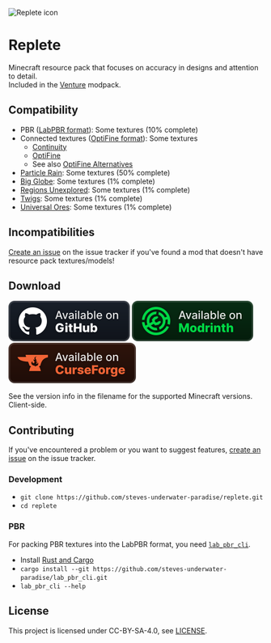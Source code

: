 ![Replete icon](docs/assets/icon/icon_128x128.png)

# Replete

Minecraft resource pack that focuses on accuracy in designs and attention to detail.  
Included in the [Venture](https://github.com/steves-underwater-paradise/venture) modpack.

## Compatibility

- PBR ([LabPBR format](https://shaderlabs.org/wiki/LabPBR_Material_Standard)): Some textures (10% complete)
- Connected textures ([OptiFine format](https://optifine.readthedocs.io/ctm.html)): Some textures
  - [Continuity](https://modrinth.com/mod/continuity)
  - [OptiFine](https://optifine.net)
  - See also [OptiFine Alternatives](https://optifine.alternatives.lambdaurora.dev)
- [Particle Rain](https://modrinth.com/mod/particle-rain): Some textures (50% complete)
- [Big Globe](https://modrinth.com/mod/big-globe): Some textures (1% complete)
- [Regions Unexplored](https://modrinth.com/mod/regions-unexplored): Some textures (1% complete)
- [Twigs](https://modrinth.com/mod/twigs): Some textures (1% complete)
- [Universal Ores](https://modrinth.com/mod/universal_ores): Some textures (1% complete)

## Incompatibilities

[Create an issue](https://github.com/steves-underwater-paradise/replete/issues/new) on the issue tracker if you've found a mod that doesn't have resource pack textures/models!

## Download

[![GitHub](https://github.com/intergrav/devins-badges/raw/2dc967fc44dc73850eee42c133a55c8ffc5e30cb/assets/cozy/available/github_vector.svg)](https://github.com/steves-underwater-paradise/replete)
[![Modrinth](https://github.com/intergrav/devins-badges/raw/2dc967fc44dc73850eee42c133a55c8ffc5e30cb/assets/cozy/available/modrinth_vector.svg)](https://modrinth.com/resourcepack/replete)
[![CurseForge](https://github.com/intergrav/devins-badges/raw/2dc967fc44dc73850eee42c133a55c8ffc5e30cb/assets/cozy/available/curseforge_vector.svg)](https://www.curseforge.com/minecraft/texture-packs/replete)

See the version info in the filename for the supported Minecraft versions.  
Client-side.

## Contributing

If you've encountered a problem or you want to suggest
features, [create an issue](https://github.com/steves-underwater-paradise/replete/issues/new) on the issue tracker.

### Development

- `git clone https://github.com/steves-underwater-paradise/replete.git`
- `cd replete`

### PBR

For packing PBR textures into the LabPBR format, you need [`lab_pbr_cli`](https://github.com/steves-underwater-paradise/lab_pbr_cli).  

- Install [Rust and Cargo](https://doc.rust-lang.org/cargo/getting-started/installation.html)
- `cargo install --git https://github.com/steves-underwater-paradise/lab_pbr_cli.git`
- `lab_pbr_cli --help`

## License

This project is licensed under CC-BY-SA-4.0, see [LICENSE](LICENSE).
